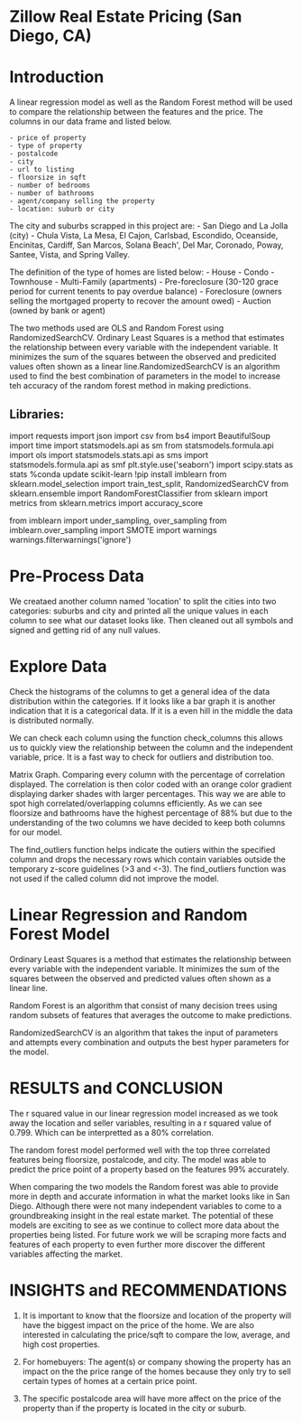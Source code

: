 # Zillow Real Estate Pricing (San Diego, CA)

# Introduction

A linear regression model as well as the Random Forest method will be used to compare the relationship between the features and the price. The columns in our data frame and listed below.

    - price of property
    - type of property
    - postalcode
    - city
    - url to listing
    - floorsize in sqft
    - number of bedrooms
    - number of bathrooms
    - agent/company selling the property
    - location: suburb or city

The city and suburbs scrapped in this project are:
    - San Diego and La Jolla (city)
    - Chula Vista, La Mesa, El Cajon, Carlsbad, Escondido, Oceanside, Encinitas, Cardiff, San Marcos, 
      Solana Beach', Del Mar, Coronado, Poway, Santee, Vista, and Spring Valley.
      
The definition of the type of homes are listed below: 
    - House
    - Condo
    - Townhouse 
    - Multi-Family (apartments)
    - Pre-foreclosure (30-120 grace period for current tenents to pay overdue balance)
    - Foreclosure (owners selling the mortgaged property to recover the amount owed)
    - Auction (owned by bank or agent)

The two methods used are OLS and Random Forest using RandomizedSearchCV. Ordinary Least Squares is a method that estimates the relationship between every variable with the independent variable. It minimizes the sum of the squares between the observed and predicited values often shown as a linear line.RandomizedSearchCV is an algorithm used to find the best combination of parameters in the model to increase teh accuracy of the random forest method in making predictions.

## Libraries: 


import requests
import json
import csv
from bs4 import BeautifulSoup
import time
import statsmodels.api as sm
from statsmodels.formula.api import ols
import statsmodels.stats.api as sms
import statsmodels.formula.api as smf
plt.style.use('seaborn')
import scipy.stats as stats
%conda update scikit-learn
!pip install imblearn
from sklearn.model_selection import train_test_split, RandomizedSearchCV
from sklearn.ensemble import RandomForestClassifier
from sklearn import metrics
from sklearn.metrics import accuracy_score
 
from imblearn import under_sampling, over_sampling
from imblearn.over_sampling import SMOTE
import warnings
warnings.filterwarnings('ignore')



# Pre-Process Data


We creataed another column named 'location' to split the cities into two categories: suburbs and city and printed all the unique values in each column to see what our dataset looks like. Then cleaned out all symbols and signed and getting rid of any null values.



# Explore Data


Check the histograms of the columns to get a general idea of the data distribution within the categories. If it looks like a bar graph it is another indication that it is a categorical data. If it is a even hill in the middle the data is distributed normally.


We can check each column using the function check_columns this allows us to quickly view the relationship between the column and the independent variable, price. It is a fast way to check for outliers and distribution too.


Matrix Graph. Comparing every column with the percentage of correlation displayed. The correlation is then color coded with an orange color gradient displaying darker shades with larger percentages. This way we are able to spot high correlated/overlapping columns efficiently. As we can see floorsize and bathrooms have the highest percentage of 88% but due to the understanding of the two columns we have decided to keep both columns for our model.



The find_outliers function helps indicate the outiers within the specified column and drops the necessary rows which contain variables outside the temporary z-score guidelines (>3 and <-3). The find_outliers function was not used if the called column did not improve the model.




# Linear Regression and Random Forest Model


Ordinary Least Squares is a method that estimates the relationship between every variable with the independent variable. It minimizes the sum of the squares between the observed and predicted values often shown as a linear line.


Random Forest is an algorithm that consist of many decision trees using random subsets of features that averages the outcome to make predictions.

RandomizedSearchCV is an algorithm that takes the input of parameters and attempts every combination and outputs the best hyper parameters for the model.




# RESULTS and CONCLUSION

The r squared value in our linear regression model increased as we took away the location and seller variables, resulting in a r squared value of 0.799. Which can be interpretted as a 80% correlation. 

The random forest model performed well with the top three correlated features being floorsize, postalcode, and city. The model was able to predict the price point of a property based on the features 99% accurately. 

When comparing the two models the Random forest was able to provide more in depth and accurate information in what the market looks like in San Diego. Although there were not many independent variables to come to a groundbreaking insight in the real estate market. The potential of these models are exciting to see as we continue to collect more data about the properties being listed. For future work we will be scraping more facts and features of each property to even further more discover the different variables affecting the market.


# INSIGHTS and RECOMMENDATIONS

1. It is important to know that the floorsize and location of the property will have the biggest impact on the price of the home. We are also interested in calculating the price/sqft to compare the low, average, and high cost properties.

2. For homebuyers: The agent(s) or company showing the property has an impact on the the price range of the homes because they only try to sell certain types of homes at a certain price point.

3. The specific postalcode area will have more affect on the price of the property than if the property is located in the city or suburb.
